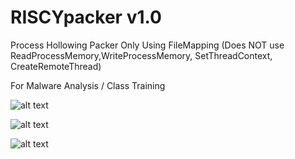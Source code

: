 # RISCYpacker v1.0
Process Hollowing Packer Only Using FileMapping
(Does NOT use ReadProcessMemory,WriteProcessMemory, SetThreadContext, CreateRemoteThread)

For Malware Analysis / Class Training



![alt text](https://i.imgur.com/iQvKRzj.png)

![alt text](https://i.imgur.com/4svECNc.png)

![alt text](https://i.imgur.com/vvpZ4Pp.png)
